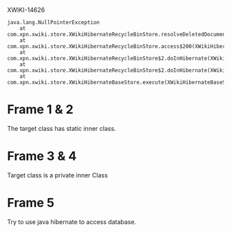 XWIKI-14626

```
java.lang.NullPointerException
	at com.xpn.xwiki.store.XWikiHibernateRecycleBinStore.resolveDeletedDocumentContent(XWikiHibernateRecycleBinStore.java:160)
	at com.xpn.xwiki.store.XWikiHibernateRecycleBinStore.access$200(XWikiHibernateRecycleBinStore.java:57)
	at com.xpn.xwiki.store.XWikiHibernateRecycleBinStore$2.doInHibernate(XWikiHibernateRecycleBinStore.java:260)
	at com.xpn.xwiki.store.XWikiHibernateRecycleBinStore$2.doInHibernate(XWikiHibernateRecycleBinStore.java:252)
	at com.xpn.xwiki.store.XWikiHibernateBaseStore.execute(XWikiHibernateBaseStore.java:1334)
```

# Frame 1 & 2
The target class has static inner class.

# Frame 3 & 4
Target class is a private inner Class

# Frame 5
Try to use java hibernate to access database.
